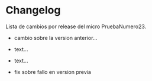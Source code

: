 # Changelog
Lista de cambios por release del micro PruebaNumero23.



- cambio sobre la version anterior...


- text...
- text...


- fix sobre fallo en version previa